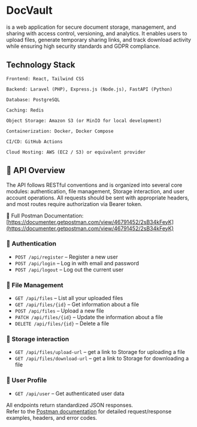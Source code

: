 # DocVault 
is a web application for secure document storage, management, and sharing with access control, versioning, and analytics. It enables users to upload files, generate temporary sharing links, and track download activity while ensuring high security standards and GDPR compliance.

## Technology Stack

    Frontend: React, Tailwind CSS

    Backend: Laravel (PHP), Express.js (Node.js), FastAPI (Python)

    Database: PostgreSQL

    Caching: Redis

    Object Storage: Amazon S3 (or MinIO for local development)

    Containerization: Docker, Docker Compose

    CI/CD: GitHub Actions

    Cloud Hosting: AWS (EC2 / S3) or equivalent provider

## 📡 API Overview

The API follows RESTful conventions and is organized into several core modules: authentication, file management, Storage interaction, and user account operations. All requests should be sent with appropriate headers, and most routes require authorization via Bearer token.

🔗 Full Postman Documentation: [https://documenter.getpostman.com/view/46791452/2sB34kFeyK](https://documenter.getpostman.com/view/46791452/2sB34kFeyK)

### 🔐 Authentication
- `POST /api/register` – Register a new user
- `POST /api/login` – Log in with email and password
- `POST /api/logout` – Log out the current user

### 📄 File Management
- `GET /api/files` – List all your uploaded files
- `GET /api/files/{id}` – Get information about a file
- `POST /api/files` – Upload a new file
- `PATCH /api/files/{id}` – Update the information about a file
- `DELETE /api/files/{id}` – Delete a file

### 🤝 Storage interaction
- `GET /api/files/upload-url` – get a link to Storage for uploading a file
- `GET /api/files/download-url` – get a link to Storage for downloading a file

### 👤 User Profile
- `GET /api/user` – Get authenticated user data

All endpoints return standardized JSON responses.  
Refer to the [Postman documentation](https://documenter.getpostman.com/view/46791452/2sB34kFeyK) for detailed request/response examples, headers, and error codes.


